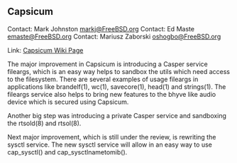 ## Capsicum ##

Contact: Mark Johnston <markj@FreeBSD.org>
Contact: Ed Maste <emaste@FreeBSD.org>
Contact: Mariusz Zaborski <oshogbo@FreeBSD.org>

Link:	 [Capsicum Wiki Page](https://wiki.FreeBSD.org/Capsicum)

The major improvement in Capsicum is introducing a Casper service
fileargs, which is an easy way helps to sandbox the utils which need
access to the filesystem. There are several examples of usage fileargs
in applications like brandelf(1), wc(1), savecore(1), head(1) and
strings(1). The fileargs service also helps to bring new features to
the bhyve like audio device which is secured using Capsicum.

Another big step was introducing a private Casper service and
sandboxing the rtsold(8) and rtsol(8).

Next major improvement, which is still under the review, is rewriting
the sysctl service. The new sysctl service will allow in an easy way
to use cap_sysctl() and cap_sysctlnametomib().
